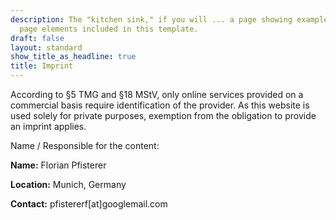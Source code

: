 ```yaml
---
description: The "kitchen sink," if you will ... a page showing examples of type and
  page elements included in this template.
draft: false
layout: standard
show_title_as_headline: true
title: Imprint
---
```


According to §5 TMG and §18 MStV, only online services provided on a commercial basis require identification of the provider. As this website is used solely for private purposes, exemption from the obligation to provide an imprint applies.

Name / Responsible for the content:

**Name:** Florian Pfisterer

**Location:** Munich, Germany

**Contact:** pfistererf[at]googlemail.com
